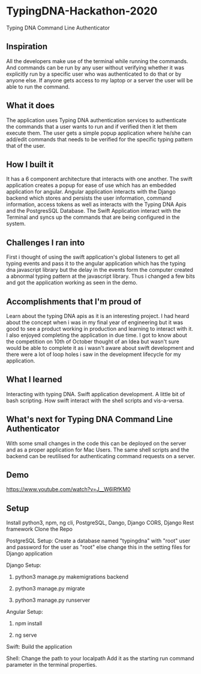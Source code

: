 # TypingDNA-Hackathon-2020

Typing DNA Command Line Authenticator

## Inspiration
All the developers make use of the terminal while running the commands. And commands can be run by any user without verifying whether it was explicitly run by a specific user who was authenticated to do that or by anyone else. If anyone gets access to my laptop or a server the user will be able to run the command.

## What it does
The application uses Typing DNA authentication services to authenticate the commands that a user wants to run and if verified then it let them execute them. The user gets a simple popup application where he/she can add/edit commands that needs to be verified for the specific typing pattern that of the user.

## How I built it
It has a 6 component architecture that interacts with one another. The swift application creates a popup for ease of use which has an embedded application for angular. Angular application interacts with the Django backend which stores and persists the user information, command information, access tokens as well as interacts with the Typing DNA Apis and the PostgresSQL Database. The Swift Application interact with the Terminal and syncs up the commands that are being configured in the system.

## Challenges I ran into
First i thought of using the swift application's global listeners to get all typing events and pass it to the angular application which has the typing dna javascript library but the delay in the events form the computer created a abnormal typing pattern at the javascript library. Thus i changed a few bits and got the application working as seen in the demo.

## Accomplishments that I'm proud of
Learn about the typing DNA apis as it is an interesting project. I had heard about the concept when i was in my final year of engineering but it was good to see a product working in production and learning to interact with it. I also enjoyed completing the application in due time. I got to know about the competition on 10th of October thought of an Idea but wasn't sure would be able to complete it as i wasn't aware about swift development and there were a lot of loop holes i saw in the development lifecycle for my application.

## What I learned
Interacting with typing DNA. Swift application development. A little bit of bash scripting. How swift interact with the shell scripts and vis-a-versa.

## What's next for Typing DNA Command Line Authenticator
With some small changes in the code this can be deployed on the server and as a proper application for Mac Users. The same shell scripts and the backend can be reutilised for authenticating command requests on a server.

## Demo
https://www.youtube.com/watch?v=J__W6lRfKM0

## Setup

Install python3, npm, ng cli, PostgreSQL, Dango, Django CORS, Django Rest framework
Clone the Repo

PostgreSQL Setup:
Create a database named "typingdna" with "root" user and password for the user as "root" else change this in the setting files for Django application

Django Setup:
1. python3 manage.py makemigrations backend

2. python3 manage.py migrate

3. python3 manage.py runserver

Angular Setup:
1. npm install

2. ng serve

Swift:
Build the application

Shell: 
Change the path to your localpath
Add it as the starting run command parameter in the terminal properties.




